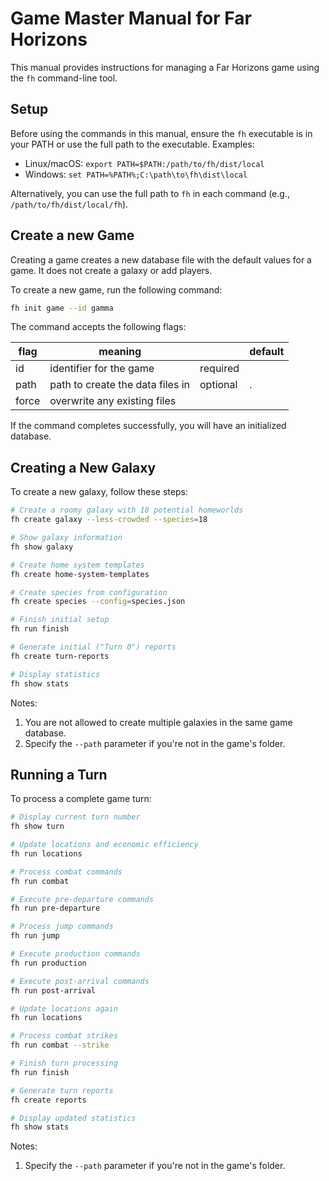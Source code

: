 # Game Master Manual for Far Horizons

This manual provides instructions for managing a Far Horizons game using the `fh` command-line tool.

## Setup

Before using the commands in this manual, ensure the `fh` executable is in your PATH or use the full path to the executable. Examples:

- Linux/macOS: `export PATH=$PATH:/path/to/fh/dist/local`
- Windows: `set PATH=%PATH%;C:\path\to\fh\dist\local`

Alternatively, you can use the full path to `fh` in each command (e.g., `/path/to/fh/dist/local/fh`).

## Create a new Game
Creating a game creates a new database file with the default values for a game.
It does not create a galaxy or add players.

To create a new game, run the following command:

```bash
fh init game --id gamma
```

The command accepts the following flags:

| flag  | meaning                           |          | default |
|-------|-----------------------------------|----------|---------|
| id    | identifier for the game           | required |         |
| path  | path to create the data files in  | optional | .       |
| force | overwrite any existing files      |          |         |

If the command completes successfully, you will have an initialized database. 

## Creating a New Galaxy

To create a new galaxy, follow these steps:

```bash
# Create a roomy galaxy with 18 potential homeworlds
fh create galaxy --less-crowded --species=18

# Show galaxy information
fh show galaxy

# Create home system templates
fh create home-system-templates

# Create species from configuration
fh create species --config=species.json

# Finish initial setup
fh run finish

# Generate initial ("Turn 0") reports
fh create turn-reports

# Display statistics
fh show stats
```

Notes:
1. You are not allowed to create multiple galaxies in the same game database.
2. Specify the `--path` parameter if you're not in the game's folder.

## Running a Turn

To process a complete game turn:

```bash
# Display current turn number
fh show turn

# Update locations and economic efficiency
fh run locations

# Process combat commands
fh run combat

# Execute pre-departure commands
fh run pre-departure

# Process jump commands
fh run jump

# Execute production commands
fh run production

# Execute post-arrival commands
fh run post-arrival

# Update locations again
fh run locations

# Process combat strikes
fh run combat --strike

# Finish turn processing
fh run finish

# Generate turn reports
fh create reports

# Display updated statistics
fh show stats
```

Notes:
1. Specify the `--path` parameter if you're not in the game's folder.
